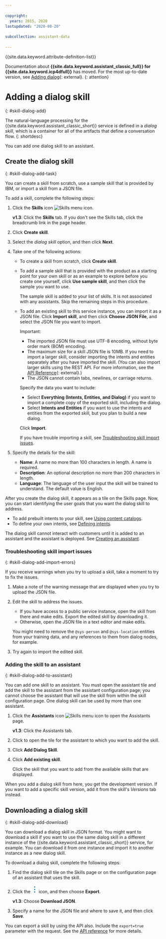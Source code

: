```yaml
---

copyright:
  years: 2015, 2020
lastupdated: "2020-08-20"

subcollection: assistant-data

---
```


{{site.data.keyword.attribute-definition-list}}

Documentation about **{{site.data.keyword.assistant_classic_full}} for {{site.data.keyword.icp4dfull}}** has moved. For the most up-to-date version, see [Adding dialog](/docs/watson-assistant?topic=watson-assistant-skill-dialog-add){: external}.
{: attention}

# Adding a dialog skill
{: #skill-dialog-add}

The natural-language processing for the {{site.data.keyword.assistant_classic_short}} service is defined in a *dialog skill*, which is a container for all of the artifacts that define a conversation flow.
{: shortdesc}

You can add one dialog skill to an assistant.

## Create the dialog skill
{: #skill-dialog-add-task}

You can create a skill from scratch, use a sample skill that is provided by IBM, or import a skill from a JSON file.

To add a skill, complete the following steps:

1.  Click the **Skills** icon ![Skills menu icon](images/nav-skills-icon.png).

    **v1.3**: Click the **Skills** tab. If you don't see the Skills tab, click the breadcrumb link in the page header.    

1.  Click **Create skill**.

1.  Select the *dialog skill* option, and then click **Next**.

1.  Take one of the following actions:

    - To create a skill from scratch, click **Create skill**.
    - To add a sample skill that is provided with the product as a starting point for your own skill or as an example to explore before you create one yourself, click **Use sample skill**, and then click the sample you want to use.

      The sample skill is added to your list of skills. It is not associated with any assistants. Skip the remaining steps in this procedure.

    - To add an existing skill to this service instance, you can import it as a JSON file. Click **Import skill**, and then click **Choose JSON File**, and select the JSON file you want to import.

      Important:

      - The imported JSON file must use UTF-8 encoding, without byte order mark (BOM) encoding.
      - The maximum size for a skill JSON file is 10MB. If you need to import a larger skill, consider importing the intents and entities separately after you have imported the skill. (You can also import larger skills using the REST API. For more information, see the [API Reference](https://cloud.ibm.com/apidocs/assistant/assistant-data-v1?curl=#createworkspace){: external}.)
      - The JSON cannot contain tabs, newlines, or carriage returns.

      Specify the data you want to include:

        - Select **Everything (Intents, Entities, and Dialog)** if you want to import a complete copy of the exported skill, including the dialog.
        - Select **Intents and Entities** if you want to use the intents and entities from the exported skill, but you plan to build a new dialog.

      Click **Import**.

      If you have trouble importing a skill, see [Troubleshooting skill import issues](#skill-dialog-add-import-errors).

1.  Specify the details for the skill:

    - **Name**: A name no more than 100 characters in length. A name is required.
    - **Description**: An optional description no more than 200 characters in length.
    - **Language**: The language of the user input the skill will be trained to understand. The default value is English.

After you create the dialog skill, it appears as a tile on the Skills page. Now, you can start identifying the user goals that you want the dialog skill to address.

- To add prebuilt intents to your skill, see [Using content catalogs](/docs/assistant-data?topic=assistant-data-catalog).
- To define your own intents, see [Defining intents](/docs/assistant-data?topic=assistant-data-intents).

The dialog skill cannot interact with customers until it is added to an assistant and the assistant is deployed. See [Creating an assistant](/docs/assistant-data?topic=assistant-data-assistant-add).

### Troubleshooting skill import issues
{: #skill-dialog-add-import-errors}

If you receive warnings when you try to upload a skill, take a moment to try to fix the issues.

1.  Make a note of the warning message that are displayed when you try to upload the JSON file.
1.  Edit the skill to address the issues.

    - If you have access to a public service instance, open the skill from there and make edits. Export the edited skill by downloading it.
    - Otherwise, open the JSON file in a text editor and make edits. 

    You might need to remove the `@sys-person` and `@sys-location` entities from your training data, and any references to them from dialog nodes, for example.

1.  Try again to import the edited skill.

### Adding the skill to an assistant
{: #skill-dialog-add-to-assistant}

You can add one skill to an assistant. You must open the assistant tile and add the skill to the assistant from the assistant configuration page; you cannot choose the assistant that will use the skill from within the skill configuration page. One dialog skill can be used by more than one assistant.

1.  Click the **Assistants** icon ![Skills menu icon](images/nav-ass-icon.png) to open the Assistants page.

    **v1.3**: Click the Assistants tab.
    
1.  Click to open the tile for the assistant to which you want to add the skill.

1.  Click **Add Dialog Skill**.

1.  Click **Add existing skill**.

    Click the skill that you want to add from the available skills that are displayed.

When you add a dialog skill from here, you get the development version. If you want to add a specific skill version, add it from the skill's *Versions* tab instead.

## Downloading a dialog skill
{: #skill-dialog-add-download}

You can download a dialog skill in JSON format. You might want to download a skill if you want to use the same dialog skill in a different instance of the {{site.data.keyword.assistant_classic_short}} service, for example. You can download it from one instance and import it to another instance as a new dialog skill.

To download a dialog skill, complete the following steps:

1.  Find the dialog skill tile on the Skills page or on the configuration page of an assistant that uses the skill.

1.  Click the ![open and close list of options](images/kabob-beta.png) icon, and then choose **Export**.

    **v1.3**: Choose **Download JSON**.

1.  Specify a name for the JSON file and where to save it, and then click **Save**.

You can export a skill by using the API also. Include the `export=true` parameter with the request. See the [API reference](https://cloud.ibm.com/apidocs/assistant/assistant-data-v1#getworkspace) for more details.
